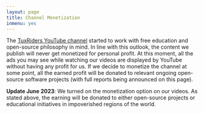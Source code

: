 ```yaml
---
layout: page
title: Channel Monetization
inmenu: yes
---
```


The [TuxRiders YouTube channel](https://www.youtube.com/@TuxRiders) started to work with free education and open-source philosophy in mind. In line with this outlook, the content we publish will never get monetized for personal profit. At this moment, all the ads you may see while watching our videos are displayed by YouTube without having any profit for us. If we decide to monetize the channel at some point, all the earned profit will be donated to relevant ongoing open-source software projects (with full reports being announced on this page).

**Update June 2023**: We turned on the monetization option on our videos. As stated above, the earning will be donated to either open-source projects or educational initiatives in impoverished regions of the world. 
